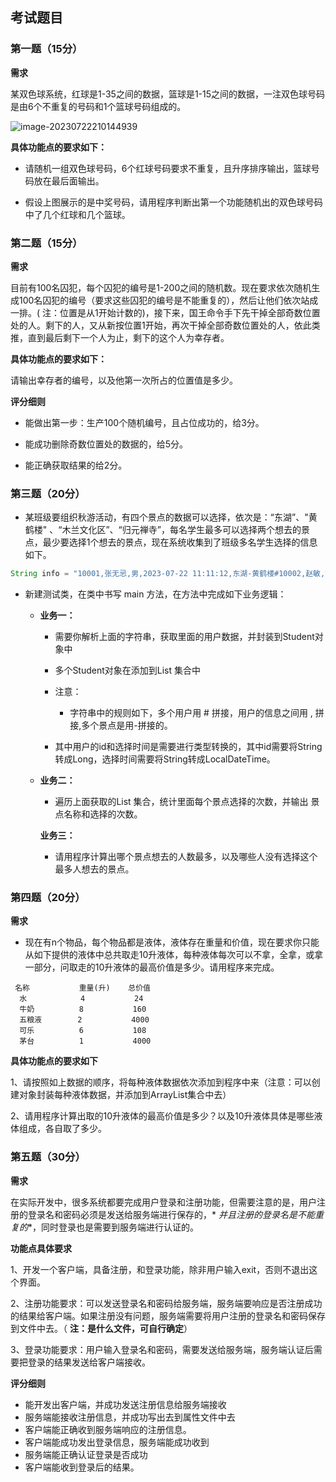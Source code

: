 ## **考试题目**

### 第一题（15分）

**需求**

某双色球系统，红球是1-35之间的数据，篮球是1-15之间的数据，一注双色球号码是由6个不重复的号码和1个篮球号码组成的。

![image-20230722210144939](image-20230722210144939.png)

**具体功能点的要求如下：**

* 请随机一组双色球号码，6个红球号码要求不重复，且升序排序输出，篮球号码放在最后面输出。

* 假设上图展示的是中奖号码，请用程序判断出第一个功能随机出的双色球号码中了几个红球和几个篮球。

### 第二题（15分）

**需求**

目前有100名囚犯，每个囚犯的编号是1-200之间的随机数。现在要求依次随机生成100名囚犯的编号（要求这些囚犯的编号是不能重复的），然后让他们依次站成一排。(
注：位置是从1开始计数的)，接下来，国王命令手下先干掉全部奇数位置处的人。剩下的人，又从新按位置1开始，再次干掉全部奇数位置处的人，依此类推，直到最后剩下一个人为止，剩下的这个人为幸存者。

**具体功能点的要求如下：**

请输出幸存者的编号，以及他第一次所占的位置值是多少。

**评分细则**

* 能做出第一步：生产100个随机编号，且占位成功的，给3分。

* 能成功删除奇数位置处的数据的，给5分。

* 能正确获取结果的给2分。

### 第三题（20分）

- 某班级要组织秋游活动，有四个景点的数据可以选择，依次是：“东湖”、"黄鹤楼"
  、“木兰文化区”、“归元禅寺”，每名学生最多可以选择两个想去的景点，最少要选择1个想去的景点，现在系统收集到了班级多名学生选择的信息如下。

```java
String info = "10001,张无忌,男,2023-07-22 11:11:12,东湖-黄鹤楼#10002,赵敏,女,2023-07-22 09:11:21,黄鹤楼-归元禅寺#10003,周芷若,女,2023-07-22 04:11:21,木兰文化区-东湖#10004，小昭,女,2023-07-22 08:11:21,东湖#10005，灭绝,女,2023-07-22 17:11:21,归元禅寺";
```

- 新建测试类，在类中书写 main 方法，在方法中完成如下业务逻辑：

    - **业务一：**

        - 需要你解析上面的字符串，获取里面的用户数据，并封装到Student对象中

        - 多个Student对象在添加到List<Student> 集合中

        - 注意：

            - 字符串中的规则如下，多个用户用 # 拼接，用户的信息之间用 , 拼接,多个景点是用-拼接的。
        - 其中用户的id和选择时间是需要进行类型转换的，其中id需要将String转成Long，选择时间需要将String转成LocalDateTime。

    - **业务二：**

        - 遍历上面获取的List<Student> 集合，统计里面每个景点选择的次数，并输出 景点名称和选择的次数。

      **业务三：**

        * 请用程序计算出哪个景点想去的人数最多，以及哪些人没有选择这个最多人想去的景点。

### 第四题（20分）

**需求**

* 现在有n个物品，每个物品都是液体，液体存在重量和价值，现在要求你只能从如下提供的液体中总共取走10升液体，每种液体每次可以不拿，全拿，或拿一部分，问取走的10升液体的最高价值是多少。请用程序来完成。

```
 名称           重量(升)	   总价值   
  水		       4      	   24      
  牛奶  		  8      	  160     
  五粮液		 2    	     4000    
  可乐		  6     	  108    	
  茅台		  1    	      4000    
```

**具体功能点的要求如下**

1、请按照如上数据的顺序，将每种液体数据依次添加到程序中来（注意：可以创建对象封装每种液体数据，并添加到ArrayList集合中去）

2、请用程序计算出取的10升液体的最高价值是多少？以及10升液体具体是哪些液体组成，各自取了多少。

### 第五题（30分）

**需求**

在实际开发中，很多系统都要完成用户登录和注册功能，但需要注意的是，用户注册的登录名和密码必须是发送给服务端进行保存的，*
*并且注册的登录名是不能重复的**，同时登录也是需要到服务端进行认证的。

**功能点具体要求**

1、开发一个客户端，具备注册，和登录功能，除非用户输入exit，否则不退出这个界面。

2、注册功能要求：可以发送登录名和密码给服务端，服务端要响应是否注册成功的结果给客户端。如果注册没有问题，服务端需要将用户注册的登录名和密码保存到文件中去。（
**注：是什么文件，可自行确定**）

3、登录功能要求：用户输入登录名和密码，需要发送给服务端，服务端认证后需要把登录的结果发送给客户端接收。

**评分细则**

* 能开发出客户端，并成功发送注册信息给服务端接收
* 服务端能接收注册信息，并成功写出去到属性文件中去
* 客户端能正确收到服务端响应的注册信息。
* 客户端能成功发出登录信息，服务端能成功收到
* 服务端能正确认证登录是否成功
* 客户端能收到登录后的结果。


